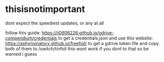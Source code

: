 # thisisnotimportant
dont expect the speediest updates, or any at all



follow this guide: https://ii0606226.github.io/gdrive-compendium/credentials to get a credentials,json and use this website: https://sphynxinatorx.github.io/freefoil/ to get a gdrive.token file and copy both of them to /switch/tinfoil
this wont work if you dont to that so be warned i guess
